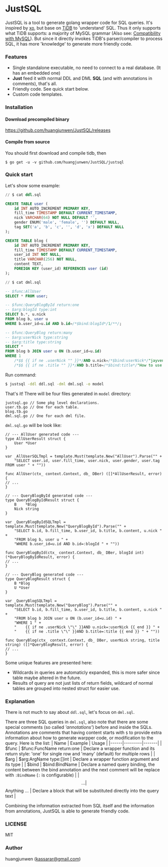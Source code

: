 # JustSQL

JustSQL is a tool to generate golang wrapper code for SQL queries. It's inspired by [xo](https://github.com/knq/xo), but base on [TiDB](https://github.com/pingcap/tidb) to 'understand' SQL. Thus it only supports what TiDB supports: a majority of MySQL grammar (Also see: [Compatibility with MySQL](https://github.com/pingcap/docs/blob/master/sql/mysql-compatibility.md)). But since it directly invokes TiDB's parser/compiler to process SQL, it has more 'knowledge' to generate more friendly code.

### Features
- Single standalone executable, no need to connect to a real database. (It has an embedded one)
- **Just** feed it with normal DDL and DML **SQL** (and with annotations in comments), that's all. 
- Friendly code. See quick start below.
- Custom code templates.

### Installation
#### Download precompiled binary
https://github.com/huangjunwen/JustSQL/releases
#### Compile from source
You should first download and compile tidb, then 
```
$ go get -u -v github.com/huangjunwen/JustSQL/justsql
```

### Quick start
Let's show some example:
```sql
// $ cat ddl.sql

CREATE TABLE user (
    id INT AUTO_INCREMENT PRIMARY KEY,
    fill_time TIMESTAMP DEFAULT CURRENT_TIMESTAMP,
    nick VARCHAR(64) NOT NULL DEFAULT '',
    gender ENUM('male', 'female', '') DEFAULT NULL,
    tag SET('a', 'b', 'c', '', 'd', 'x') DEFAULT NULL
);

CREATE TABLE blog (
    id INT AUTO_INCREMENT PRIMARY KEY,
    fill_time TIMESTAMP DEFAULT CURRENT_TIMESTAMP,
    user_id INT NOT NULL,
    title VARCHAR(256) NOT NULL,
    content TEXT,
    FOREIGN KEY (user_id) REFERENCES user (id)
);

// $ cat dml.sql

-- $func:AllUser
SELECT * FROM user;

-- $func:QueryBlogById return:one
-- $arg:blogId type:int
SELECT b.*, u.nick
FROM blog b, user u
WHERE b.user_id=u.id AND b.id=/*$bind:blogId*/1/**/;

-- $func:QueryBlog return:many
-- $arg:userNick type:string
-- $arg:title type:string
SELECT *
FROM blog b JOIN user u ON (b.user_id=u.id)
WHERE 1
    /*$$ {{ if ne .userNick "" }}*/AND u.nick=/*$bind:userNick*/"jayven"/**/ /*$$ {{ end }}*/
    /*$$ {{ if ne .title "" }}*/AND b.title=/*$bind:title*/"How to use JustSQL?"/**/ /*$$ {{ end }}*/;
```
Run command:
```bash
$ justsql -ddl ddl.sql -dml dml.sql -o model
```
That's it! There will be four files generated in `model` directory:
```
justsql.go // Some pkg level declarations.
user.tb.go // One for each table.
blog.tb.go
dml.sql.go // One for each dml file.
```
`dml.sql.go` will be look like:
```golang
// --- AllUser generated code --- 
type AllUserResult struct {
    User *User
}

var _AllUserSQLTmpl = template.Must(template.New("AllUser").Parse("" +
    "SELECT user.id, user.fill_time, user.nick, user.gender, user.tag FROM user " + ""))

func AllUser(ctx_ context.Context, db_ DBer) ([]*AllUserResult, error) {
// ...
}

// --- QueryBlogById generated code --- 
type QueryBlogByIdResult struct {
    B    *Blog
    Nick string
}

var _QueryBlogByIdSQLTmpl = template.Must(template.New("QueryBlogById").Parse("" +
    "SELECT b.id, b.fill_time, b.user_id, b.title, b.content, u.nick " +
    "FROM blog b, user u " +
    "WHERE b.user_id=u.id AND b.id=:blogId " + ""))

func QueryBlogById(ctx_ context.Context, db_ DBer, blogId int) (*QueryBlogByIdResult, error) {
// ...
}

// --- QueryBlog generated code --- 
type QueryBlogResult struct {
    B *Blog
    U *User
}

var _QueryBlogSQLTmpl = template.Must(template.New("QueryBlog").Parse("" +
    "SELECT b.id, b.fill_time, b.user_id, b.title, b.content, u.nick " +
    "FROM blog b JOIN user u ON (b.user_id=u.id) " +
    "WHERE 1 " +
    "    {{ if ne .userNick \"\" }}AND u.nick=:userNick {{ end }} " +
    "    {{ if ne .title \"\" }}AND b.title=:title {{ end }} " + ""))

func QueryBlog(ctx_ context.Context, db_ DBer, userNick string, title string) ([]*QueryBlogResult, error) {
// ...
}
```
Some unique features are presented here:

- Wildcards in queries are automaticly expanded, this is more safer since table maybe altered in the future.
- Results of query are not just lists of return fields, wildcard of normal tables are grouped into nested struct for easier use.  



### Explanation

There is not much to say about `ddl.sql`, let's focus on `dml.sql`.

There are three SQL queries in `dml.sql`, also note that there are some special comments (so called _'annotations'_) before and inside the SQLs. Annotations are comments that having content starts with `$` to provide extra information about how to generate warpper code, or modification to the query. Here is the list:
| Name | Example | Usage |
|------|---------|-------|
| $func | $func:FuncName return:one | Declare a wrapper function and its return style: 'one' for single row and 'many' (default) for multiple rows |
| $arg | $arg:ArgName type:[]int | Declare a wrapper function argument and its type |
| $bind | $bind:BindName | Declare a named query binding, the content between the bind annotation and the next comment will be replace with `:BindName` (`:`  is configurable) |
| $$ ... | $$ Anything ... | Declare a block that will be substituted directly into the query text |

Combining the information extracted from SQL itself and the information from annotations, JustSQL is able to generate friendly code.

### LICENSE
MIT

### Author
huangjunwen (<kassarar@gmail.com>)


